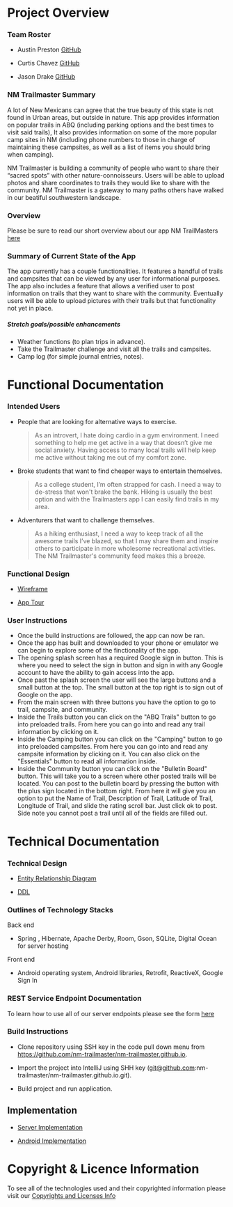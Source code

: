 # Project Overview

### Team Roster
 
 * Austin Preston [GitHub](https://github.com/apreston26)
 
 * Curtis Chavez [GitHub](https://github.com/Curtis19-99?tab=repositories)
 
 * Jason Drake [GitHub](https://github.com/jdrake16)

### NM Trailmaster Summary 

A lot of New Mexicans can agree that the true beauty of this state is not found in Urban areas, but outside in nature. 
This app provides information on popular trails in ABQ (including parking options and the best times to visit said trails), It also provides information on some of the more popular camp sites in NM (including phone numbers to those in charge of maintaining these campsites, as well as a list of items you should bring when camping). 

NM Trailmaster is building a community of people who want to share their “sacred spots” with other nature-connoisseurs. Users will be able to upload photos and share coordinates to trails they would like to share with the community. NM Trailmaster is a gateway to many paths others have walked in our beatiful southwestern landscape.

### Overview 

Please be sure to read our short overview about our app NM TrailMasters [here](docs/pdf/overview.pdf)

### Summary of Current State of the App

The app currently has a couple functionalities. It features a handful of trails and campsites that can be viewed by any user for informational purposes. The app also includes a feature that allows a verified user to post information on trails that they want to share with the community. Eventually users will be able to upload pictures with their trails but that functionality not yet in place.

##### Stretch goals/possible enhancements
      
 * Weather functions (to plan trips in advance).
 * Take the Trailmaster challenge and visit all the trails and campsites.
 * Camp log (for simple journal entries, notes).

# Functional Documentation

### Intended Users

* People that are looking for alternative ways to exercise.
	> As an introvert, I hate doing cardio in a gym environment. I need something to help me get active in a way that doesn’t give me social anxiety. Having access to many local trails will help keep me active without taking me out of my comfort zone.
* Broke students that want to find cheaper ways to entertain themselves.
	> As a college student, I’m often strapped for cash. I need a way to de-stress that won't brake the bank. Hiking is usually the best option and with the Trailmasters app I can easily find trails in my area.
* Adventurers that want to challenge themselves.
	> As a hiking enthusiast, I need a way to keep track of all the awesome trails I’ve blazed, so that I may share them and inspire others to participate in more wholesome recreational activities. The NM Trailmaster's community feed makes this a breeze.
 
### Functional Design 
 
 * [Wireframe](docs/wireframe.md)
 
 * [App Tour](https://photos.google.com/share/AF1QipMKh10Aa_gazfuF1Dk4R3htha9MMeITwXPgLnc0H9qn79W-gms6FVsXp96xOMGKlA/photo/AF1QipMReEL9Bfubfxf_Xi8DMWOJIzWf1gPVN6QB5BUl?key=MnhGYUdjYmZ4STY1ejBOTnItQXRENldXV3dld0t3)
 
 
### User Instructions

* Once the build instructions are followed, the app can now be ran.
* Once the app has built and downloaded to your phone or emulator we can begin to explore some of the finctionality of the app.
* The opening splash screen has a required Google sign in button. This is where you need to select the sign in button and sign in with any Google account to have the ability to gain access into the app.
* Once past the splash screen the user will see the large buttons and a small button at the top. The small button at the top right is to sign out of Google on the app.
* From the main screen with three buttons you have the option to go to trail, campsite, and community.
* Inside the Trails button you can click on the "ABQ Trails" button to go into preloaded trails. From here you can go into and read any trail information by clicking on it.
* Inside the Camping button you can click on the "Camping" button to go into preloaded campsites. From here you can go into and read any campsite information by clicking on it. You can also click on the "Essentials" button to read all information inside.
* Inside the Community button you can click on the "Bulletin Board" button. This will take you to a screen where other posted trails will be located. You can post to the bulletin board by pressing the button with the plus sign located in the bottom right. From here it will give you an option to put the Name of Trail, Description of Trail, Latitude of Trail, Longitude of Trail, and slide the rating scroll bar. Just click ok to post. Side note you cannot post a trail until all of the fields are filled out.

# Technical Documentation 

### Technical Design 

* [Entity Relationship Diagram](docs/erd.md)

* [DDL](https://github.com/nm-trailmaster/trailmaster-service/blob/master/docs/ddl.md)

### Outlines of Technology Stacks

Back end 

* Spring , Hibernate, Apache Derby, Room, Gson, SQLite, Digital Ocean for server hosting

Front end

* Android operating system, Android libraries, Retrofit, ReactiveX, Google Sign In
 
### REST Service Endpoint Documentation 

To learn how to use all of our server endpoints please see the form [here](docs/endpoints.md)

### Build Instructions

* Clone repository using SSH key in the code pull down menu from https://github.com/nm-trailmaster/nm-trailmaster.github.io.

* Import the project into IntelliJ using SHH key (git@github.com:nm-trailmaster/nm-trailmaster.github.io.git).

* Build project and run application.

## Implementation 

* [Server Implementation](https://github.com/nm-trailmaster/trailmaster-service/tree/master/src/main/java/edu/cnm/deepdive/trailmasterservice)

* [Android Implementation](https://github.com/nm-trailmaster/nm-trailmaster-app/tree/master/app/src/main/java/edu/cnm/deepdive/trailmaster)

# Copyright & Licence Information 
 
 To see all of the technologies used and their copyrighted information please visit our [Copyrights and Licenses Info](docs/copyrightsAndLicenses.md)
